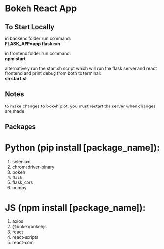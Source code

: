 # Bokeh React App


## To Start Locally
in backend folder run command:  
**FLASK_APP=app flask run**

in frontend folder run command:  
**npm start**

alternatively run the start.sh script which will run the flask server and react frontend and print debug from both to terminal:  
**sh start.sh**

## Notes
to make changes to bokeh plot, you must restart the server when changes are made

## Packages
# Python (pip install [package_name]):
1. selenium
2. chromedriver-binary
3. bokeh
4. flask
5. flask_cors
6. numpy

# JS (npm install [package_name]):
1. axios
2. @bokeh/bokehjs
3. react
4. react-scripts
5. react-dom